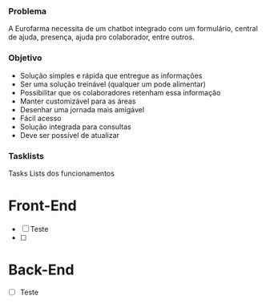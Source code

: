 ### Problema
A Eurofarma necessita de um chatbot integrado com um formulário, central de ajuda, presença, ajuda pro colaborador, entre outros.


### Objetivo
- Solução simples e rápida que entregue as informações
- Ser uma solução treinável (qualquer um pode alimentar)
- Possibilitar que os colaboradores retenham essa informação
- Manter customizável para as áreas
- Desenhar uma jornada mais amigável
- Fácil acesso
- Solução integrada para consultas
- Deve ser possível de atualizar


### Tasklists
Tasks Lists dos funcionamentos

# Front-End
- [ ] Teste
- [ ] 

# Back-End
- [ ] Teste
